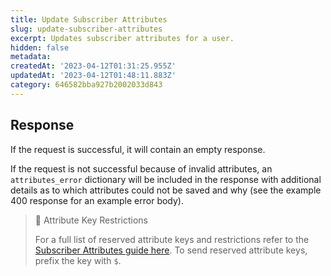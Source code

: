 ```yaml
---
title: Update Subscriber Attributes
slug: update-subscriber-attributes
excerpt: Updates subscriber attributes for a user.
hidden: false
metadata:
createdAt: '2023-04-12T01:31:25.955Z'
updatedAt: '2023-04-12T01:48:11.883Z'
category: 646582bba927b2002033d843
---
```

## Response

If the request is successful, it will contain an empty response.

If the request is not successful because of invalid attributes, an `attributes_error` dictionary will be included in the response with additional details as to which attributes could not be saved and why (see the example 400 response for an example error body).

> 🚧 Attribute Key Restrictions
> 
> For a full list of reserved attribute keys and restrictions refer to the [Subscriber Attributes guide here](doc:subscriber-attributes). To send reserved attribute keys, prefix the key with `$`.